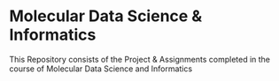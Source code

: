 # Molecular Data Science & Informatics

This Repository consists of the Project & Assignments completed in the course of Molecular Data Science and Informatics 
